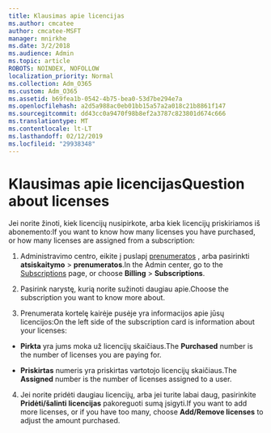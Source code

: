 ```yaml
---
title: Klausimas apie licencijas
ms.author: cmcatee
author: cmcatee-MSFT
manager: mnirkhe
ms.date: 3/2/2018
ms.audience: Admin
ms.topic: article
ROBOTS: NOINDEX, NOFOLLOW
localization_priority: Normal
ms.collection: Adm_O365
ms.custom: Adm_O365
ms.assetid: b69fea1b-0542-4b75-bea0-53d7be294e7a
ms.openlocfilehash: a2d5a988ac0eb01bb15a57a2a018c21b8861f147
ms.sourcegitcommit: dd43cc0a9470f98b8ef2a3787c823801d674c666
ms.translationtype: MT
ms.contentlocale: lt-LT
ms.lasthandoff: 02/12/2019
ms.locfileid: "29938348"
---
```

# <a name="question-about-licenses"></a><span data-ttu-id="ade3c-102">Klausimas apie licencijas</span><span class="sxs-lookup"><span data-stu-id="ade3c-102">Question about licenses</span></span>

<span data-ttu-id="ade3c-103">Jei norite žinoti, kiek licencijų nusipirkote, arba kiek licencijų priskiriamos iš abonemento:</span><span class="sxs-lookup"><span data-stu-id="ade3c-103">If you want to know how many licenses you have purchased, or how many licenses are assigned from a subscription:</span></span>
  
1. <span data-ttu-id="ade3c-104">Administravimo centro, eikite į puslapį [prenumeratos](https://go.microsoft.com/fwlink/p/?linkid=842054) , arba pasirinkti **atsiskaitymo** \> **prenumeratos**.</span><span class="sxs-lookup"><span data-stu-id="ade3c-104">In the Admin center, go to the [Subscriptions](https://go.microsoft.com/fwlink/p/?linkid=842054) page, or choose **Billing** \> **Subscriptions**.</span></span>
    
2. <span data-ttu-id="ade3c-105">Pasirink narystę, kurią norite sužinoti daugiau apie.</span><span class="sxs-lookup"><span data-stu-id="ade3c-105">Choose the subscription you want to know more about.</span></span>
    
3. <span data-ttu-id="ade3c-106">Prenumerata kortelę kairėje pusėje yra informacijos apie jūsų licencijos:</span><span class="sxs-lookup"><span data-stu-id="ade3c-106">On the left side of the subscription card is information about your licenses:</span></span>
    
  - <span data-ttu-id="ade3c-107">**Pirkta** yra jums moka už licencijų skaičiaus.</span><span class="sxs-lookup"><span data-stu-id="ade3c-107">The **Purchased** number is the number of licenses you are paying for.</span></span> 
    
  - <span data-ttu-id="ade3c-108">**Priskirtas** numeris yra priskirtas vartotojo licencijų skaičiaus.</span><span class="sxs-lookup"><span data-stu-id="ade3c-108">The **Assigned** number is the number of licenses assigned to a user.</span></span> 
    
4. <span data-ttu-id="ade3c-109">Jei norite pridėti daugiau licencijų, arba jei turite labai daug, pasirinkite **Pridėti/šalinti licencijas** pakoreguoti sumą įsigyti.</span><span class="sxs-lookup"><span data-stu-id="ade3c-109">If you want to add more licenses, or if you have too many, choose **Add/Remove licenses** to adjust the amount purchased.</span></span> 
    

